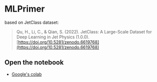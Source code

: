 # MLPrimer

based on JetClass dataset:
> Qu, H., Li, C., & Qian, S. (2022). 
> JetClass: A Large-Scale Dataset for Deep Learning in Jet Physics (1.0.0).
> [https://doi.org/10.5281/zenodo.6619768](https://doi.org/10.5281/zenodo.6619768)

## Open the notebook

* [Google's colab](https://colab.research.google.com/github/matt-komm/MLPrimer/blob/master/MLPrimer.ipynb)
